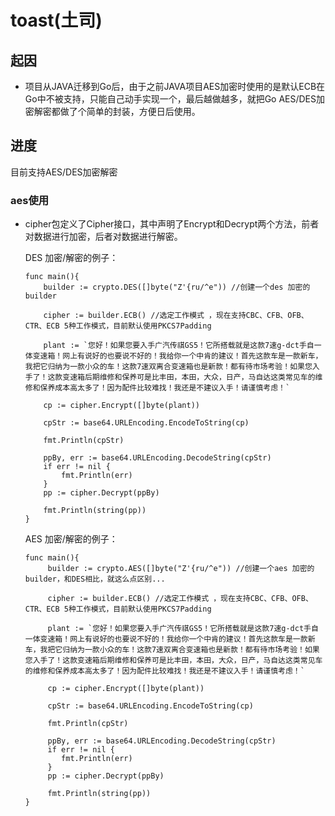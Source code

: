 # toast(土司)

## 起因
   * 项目从JAVA迁移到Go后，由于之前JAVA项目AES加密时使用的是默认ECB在Go中不被支持，只能自己动手实现一个，最后越做越多，就把Go AES/DES加密解密都做了个简单的封装，方便日后使用。

## 进度
   目前支持AES/DES加密解密

### aes使用


*   cipher包定义了Cipher接口，其中声明了Encrypt和Decrypt两个方法，前者对数据进行加密，后者对数据进行解密。

    DES 加密/解密的例子：
 
        func main(){
            builder := crypto.DES([]byte("Z'{ru/^e")) //创建一个des 加密的builder

            cipher := builder.ECB() //选定工作模式 ，现在支持CBC、CFB、OFB、CTR、ECB 5种工作模式，目前默认使用PKCS7Padding

            plant := `您好！如果您要入手广汽传祺GS5！它所搭载就是这款7速g-dct手自一体变速箱！网上有说好的也要说不好的！我给你一个中肯的建议！首先这款车是一款新车，我把它归纳为一款小众的车！这款7速双离合变速箱也是新款！都有待市场考验！如果您入手了！这款变速箱后期维修和保养可是比丰田，本田，大众，日产，马自达这类常见车的维修和保养成本高太多了！因为配件比较难找！我还是不建议入手！请谨慎考虑！`

            cp := cipher.Encrypt([]byte(plant))

            cpStr := base64.URLEncoding.EncodeToString(cp)

            fmt.Println(cpStr)

            ppBy, err := base64.URLEncoding.DecodeString(cpStr)
            if err != nil {
            	fmt.Println(err)
            }
            pp := cipher.Decrypt(ppBy)

            fmt.Println(string(pp))
        } 
 
    AES 加密/解密的例子：
 
        func main(){
             builder := crypto.AES([]byte("Z'{ru/^e")) //创建一个aes 加密的builder，和DES相比，就这么点区别...

             cipher := builder.ECB() //选定工作模式 ，现在支持CBC、CFB、OFB、CTR、ECB 5种工作模式，目前默认使用PKCS7Padding

             plant := `您好！如果您要入手广汽传祺GS5！它所搭载就是这款7速g-dct手自一体变速箱！网上有说好的也要说不好的！我给你一个中肯的建议！首先这款车是一款新车，我把它归纳为一款小众的车！这款7速双离合变速箱也是新款！都有待市场考验！如果您入手了！这款变速箱后期维修和保养可是比丰田，本田，大众，日产，马自达这类常见车的维修和保养成本高太多了！因为配件比较难找！我还是不建议入手！请谨慎考虑！`

             cp := cipher.Encrypt([]byte(plant))

             cpStr := base64.URLEncoding.EncodeToString(cp)

             fmt.Println(cpStr)

             ppBy, err := base64.URLEncoding.DecodeString(cpStr)
             if err != nil {
             	fmt.Println(err)
             }
             pp := cipher.Decrypt(ppBy)

             fmt.Println(string(pp))
        }
